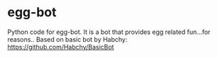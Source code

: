 # egg-bot
Python code for egg-bot. It is a bot that provides egg related fun...for reasons..
Based on basic bot by Habchy: https://github.com/Habchy/BasicBot
